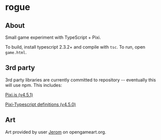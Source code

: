 # rogue

## About
Small game experiment with TypeScript + Pixi.

To build, install typescript 2.3.2+ and compile with `tsc`. To run, open `game.html`.

## 3rd party
3rd party libraries are currently committed to repository -- eventually this will use npm. This includes:

[Pixi.js (v4.5.1)](http://www.pixijs.com/)

[Pixi-Typescript definitions (v4.5.0)](https://github.com/pixijs/pixi-typescript/tree/v4.5.0)

## Art
Art provided by user [Jerom](https://opengameart.org/content/16x16-fantasy-tileset) on opengameart.org.